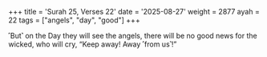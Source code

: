 +++
title = 'Surah 25, Verses 22'
date = '2025-08-27'
weight = 2877
ayah = 22
tags = ["angels", "day", "good"]
+++

˹But˺ on the Day they will see the angels, there will be no good news for the wicked, who will cry, “Keep away! Away ˹from us˺!”